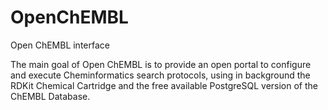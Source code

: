 OpenChEMBL
==========

Open ChEMBL interface

The main goal of Open ChEMBL is to provide an open portal to configure and execute Cheminformatics search protocols, using in background the RDKit Chemical Cartridge and the free available PostgreSQL version of the ChEMBL Database.
